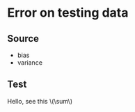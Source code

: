 <a><script src="https://slippersss.github.io/tex-svg-full.js"></script></a>

# Error on testing data

## Source

* bias  
* variance

## Test

Hello, see this \\(\sum\\)
